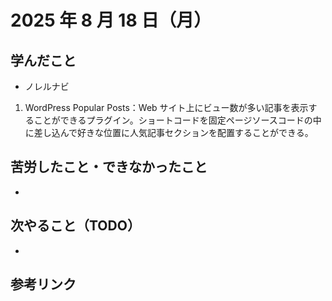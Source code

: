 # 2025 年 8 月 18 日（月）

## 学んだこと

- ノレルナビ

1. WordPress Popular Posts：Web サイト上にビュー数が多い記事を表示することができるプラグイン。ショートコードを固定ページソースコードの中に差し込んで好きな位置に人気記事セクションを配置することができる。

## 苦労したこと・できなかったこと

-

## 次やること（TODO）

-

## 参考リンク
